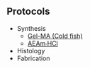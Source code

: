 ## Protocols
- Synthesis
  - [Gel-MA (Cold fish)](gelmaf.md)
  - [AEAm∙HCl](aemahcl.md)
- Histology
- Fabrication
